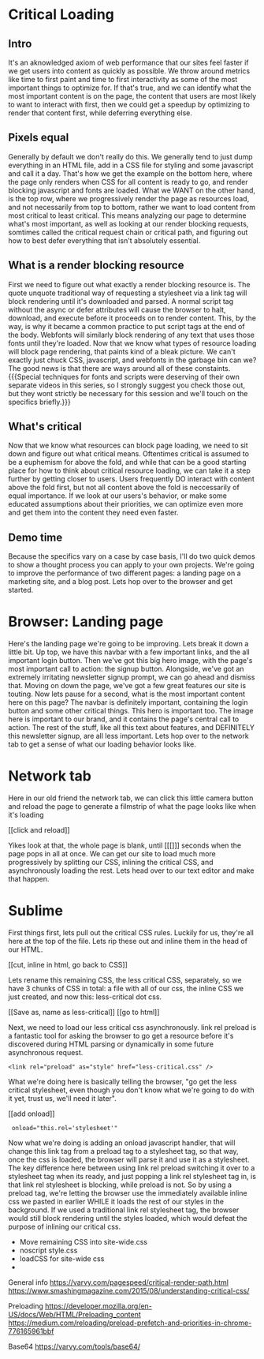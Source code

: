 # Critical Loading

## Intro
It's an aknowledged axiom of web performance that our sites feel faster if we get users into content as quickly as possible.  We throw around metrics like time to first paint and time to first interactivity as some of the most important things to optimize for.  If that's true, and we can identify what the most important content is on the page, the content that users are most likely to want to interact with first, then we could get a speedup by optimizing to render that content first, while deferring everything else.

## Pixels equal
Generally by default we don't really do this.  We generally tend to just dump everything in an HTML file, add in a CSS file for styling and some javascript and call it a day.  That's how we get the example on the bottom here, where the page only renders when CSS for all content is ready to go, and render blocking javascript and fonts are loaded.  What we WANT on the other hand, is the top row, where we progressively render the page as resources load, and not necessarily from top to bottom, rather we want to load content from most critical to least critical.  This means analyzing our page to determine what's most important, as well as looking at our render blocking requests, somtimes called the critical request chain or critical path, and figuring out how to best defer everything that isn't absolutely essential.

## What is a render blocking resource
First we need to figure out what exactly a render blocking resource is.  The quote unquote traditional way of requesting a stylesheet via a link tag will block rendering until it's downloaded and parsed.  A normal script tag without the async or defer attributes will cause the browser to halt, download, and execute before it proceeds on to render content. This, by the way, is why it became a common practice to put script tags at the end of the body.  Webfonts will similarly block rendering of any text that uses those fonts until they're loaded.  Now that we know what types of resource loading will block page rendering, that paints kind of a bleak picture.  We can't exactly just chuck CSS, javascript, and webfonts in the garbage bin can we?  The good news is that there are ways around all of these constaints.  {{{Special techniques for fonts and scripts were deserving of their own separate videos in this series, so I strongly suggest you check those out, but they wont strictly be necessary for this session and we'll touch on the specifics briefly.}}}

## What's critical
Now that we know what resources can block page loading, we need to sit down and figure out what critical means.  Oftentimes critical is assumed to be a euphemism for above the fold, and while that can be a good starting place for how to think about critical resource loading, we can take it a step further by getting closer to users.  Users frequently DO interact with content above the fold first, but not all content above the fold is neccessarily of equal importance.  If we look at our users's behavior, or make some educated assumptions about their priorities, we can optimize even more and get them into the content they need even faster.

## Demo time
Because the specifics vary on a case by case basis, I'll do two quick demos to show a thought process you can apply to your own projects.  We're going to improve the performance of two different pages: a landing page on a marketing site, and a blog post.  Lets hop over to the browser and get started.

# Browser: Landing page
Here's the landing page we're going to be improving.  Lets break it down a little bit.  Up top, we have this navbar with a few important links, and the all important login button.  Then we've got this big hero image, with the page's most important call to action: the signup button.  Alongside, we've got an extremely irritating newsletter signup prompt, we can go ahead and dismiss that.  Moving on down the page, we've got a few great features our site is touting.  Now lets pause for a second, what is the most important content here on this page?  The navbar is definitely important, containing the login button and some other critical things.  This hero is important too.  The image here is important to our brand, and it contains the page's central call to action.  The rest of the stuff, like all this text about features, and DEFINITELY this newsletter signup, are all less important.  Lets hop over to the network tab to get a sense of what our loading behavior looks like.

# Network tab
Here in our old friend the network tab, we can click this little camera button and reload the page to generate a filmstrip of what the page looks like when it's loading

[[click and reload]]

Yikes look at that, the whole page is blank, until [[[]]] seconds when the page pops in all at once.  We can get our site to load much more progressively by splitting our CSS, inlining the critical CSS, and asynchronously loading the rest.  Lets head over to our text editor and make that happen.

# Sublime
First things first, lets pull out the critical CSS rules.  Luckily for us, they're all here at the top of the file.  Lets rip these out and inline them in the head of our HTML.

[[cut, inline in html, go back to CSS]]

Lets rename this remaining CSS, the less critical CSS, separately, so we have 3 chunks of CSS in total: a file with all of our css, the inline CSS we just created, and now this: less-critical dot css.

[[Save as, name as less-critical]]
[[go to html]]

Next, we need to load our less critical css asynchronously.  link rel preload is a fantastic tool for asking the browser to go get a resource before it's discovered during HTML parsing or dynamically in some future asynchronous request.

```
<link rel="preload" as="style" href="less-critical.css" />
```

What we're doing here is basically telling the browser, "go get the less critical stylesheet, even though you don't know what we're going to do with it yet, trust us, we'll need it later".

[[add onload]]
```
 onload="this.rel='stylesheet'"
```

Now what we're doing is adding an onload javascript handler, that will change this link tag from a preload tag to a stylesheet tag, so that way, once the css is loaded, the browser will parse it and use it as a stylesheet.  The key difference here between using link rel preload switching it over to a stylesheet tag when its ready, and just popping a link rel stylesheet tag in, is that link rel stylesheet is blocking, while preload is not.  So by using a preload tag, we're letting the browser use the immediately available inline css we pasted in earlier WHILE it loads the rest of our styles in the background.  If we used a traditional link rel stylesheet tag, the browser would still block rendering until the styles loaded, which would defeat the purpose of inlining our critical css.

* Move remaining CSS into site-wide.css
* noscript style.css
* loadCSS for site-wide css
* 







General info
https://varvy.com/pagespeed/critical-render-path.html
https://www.smashingmagazine.com/2015/08/understanding-critical-css/

Preloading
https://developer.mozilla.org/en-US/docs/Web/HTML/Preloading_content
https://medium.com/reloading/preload-prefetch-and-priorities-in-chrome-776165961bbf

Base64
https://varvy.com/tools/base64/